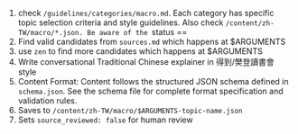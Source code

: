 1. check `/guidelines/categories/macro.md`. Each category has specific topic selection criteria and style guidelines. Also check `/content/zh-TW/macro/*.json. Be aware of the `status == 
2. Find valid candidates from `sources.md` which happens at $ARGUMENTS
3. use `zen` to find more candidates which happens at $ARGUMENTS
4. Write conversational Traditional Chinese explainer in 得到/樊登讀書會 style
5. Content Format: Content follows the structured JSON schema defined in `schema.json`. See the schema file for complete format specification and validation rules.
6. Saves to `/content/zh-TW/macro/$ARGUMENTS-topic-name.json`
7. Sets `source_reviewed: false` for human review